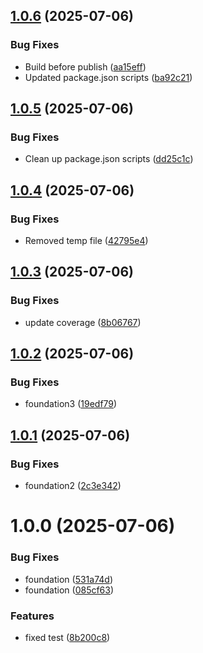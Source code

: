 ## [1.0.6](https://github.com/sunamo/sureact19/compare/v1.0.5...v1.0.6) (2025-07-06)


### Bug Fixes

* Build before publish ([aa15eff](https://github.com/sunamo/sureact19/commit/aa15eff242c28e696becdcf680a9fc81ad4c16d5))
* Updated package.json scripts ([ba92c21](https://github.com/sunamo/sureact19/commit/ba92c21445cca646d68c8915fbed5f5105dd3e82))

## [1.0.5](https://github.com/sunamo/sureact19/compare/v1.0.4...v1.0.5) (2025-07-06)


### Bug Fixes

* Clean up package.json scripts ([dd25c1c](https://github.com/sunamo/sureact19/commit/dd25c1cc0945fb29768955443beedbca62c6f4c8))

## [1.0.4](https://github.com/sunamo/sureact19/compare/v1.0.3...v1.0.4) (2025-07-06)


### Bug Fixes

* Removed temp file ([42795e4](https://github.com/sunamo/sureact19/commit/42795e45c20ed1e145209cd8ba67383e899a47ec))

## [1.0.3](https://github.com/sunamo/sureact19/compare/v1.0.2...v1.0.3) (2025-07-06)


### Bug Fixes

* update coverage ([8b06767](https://github.com/sunamo/sureact19/commit/8b067672f58c85a7d2d9928f60eb71fb07af0e2a))

## [1.0.2](https://github.com/sunamo/sureact19/compare/v1.0.1...v1.0.2) (2025-07-06)


### Bug Fixes

* foundation3 ([19edf79](https://github.com/sunamo/sureact19/commit/19edf793f2b408b0ee859cd5a050de5e58cd8785))

## [1.0.1](https://github.com/sunamo/sureact19/compare/v1.0.0...v1.0.1) (2025-07-06)


### Bug Fixes

* foundation2 ([2c3e342](https://github.com/sunamo/sureact19/commit/2c3e342244e648f88c45afc9fb5e9a20e5664185))

# 1.0.0 (2025-07-06)


### Bug Fixes

* foundation ([531a74d](https://github.com/sunamo/sureact19/commit/531a74dba378e5b66a4747d07b6bd9c8789dd1f4))
* foundation ([085cf63](https://github.com/sunamo/sureact19/commit/085cf63f2c40d81d9321e5590caf91684a5520ef))


### Features

* fixed test ([8b200c8](https://github.com/sunamo/sureact19/commit/8b200c884deccb9c653d7cef717a6dcc4c1c76ee))
